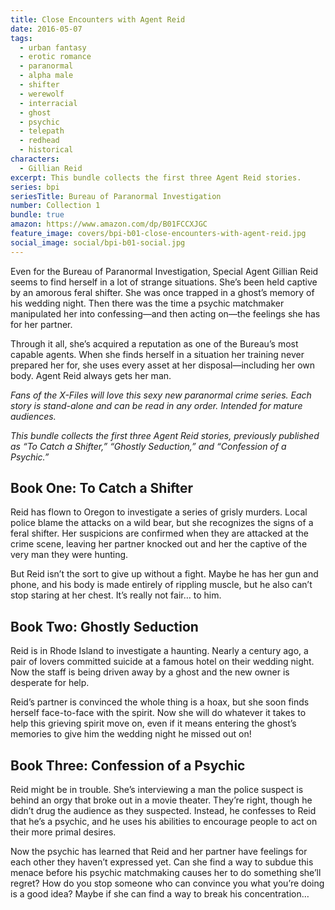 ```yaml
---
title: Close Encounters with Agent Reid
date: 2016-05-07
tags:
  - urban fantasy
  - erotic romance
  - paranormal
  - alpha male
  - shifter
  - werewolf
  - interracial
  - ghost
  - psychic
  - telepath
  - redhead
  - historical
characters:
  - Gillian Reid
excerpt: This bundle collects the first three Agent Reid stories.
series: bpi
seriesTitle: Bureau of Paranormal Investigation
number: Collection 1
bundle: true
amazon: https://www.amazon.com/dp/B01FCCXJGC
feature_image: covers/bpi-b01-close-encounters-with-agent-reid.jpg
social_image: social/bpi-b01-social.jpg
---
```


Even for the Bureau of Paranormal Investigation, Special Agent Gillian Reid seems to find herself in a lot of strange situations. She’s been held captive by an amorous feral shifter. She was once trapped in a ghost’s memory of his wedding night. Then there was the time a psychic matchmaker manipulated her into confessing—and then acting on—the feelings she has for her partner.

Through it all, she’s acquired a reputation as one of the Bureau’s most capable agents. When she finds herself in a situation her training never prepared her for, she uses every asset at her disposal—including her own body. Agent Reid always gets her man.

_Fans of the X-Files will love this sexy new paranormal crime series. Each story is stand-alone and can be read in any order. Intended for mature audiences._

_This bundle collects the first three Agent Reid stories, previously published as “To Catch a Shifter,” “Ghostly Seduction,” and “Confession of a Psychic.”_

## Book One: To Catch a Shifter

Reid has flown to Oregon to investigate a series of grisly murders. Local police blame the attacks on a wild bear, but she recognizes the signs of a feral shifter. Her suspicions are confirmed when they are attacked at the crime scene, leaving her partner knocked out and her the captive of the very man they were hunting.

But Reid isn’t the sort to give up without a fight. Maybe he has her gun and phone, and his body is made entirely of rippling muscle, but he also can’t stop staring at her chest. It’s really not fair… to him.

## Book Two: Ghostly Seduction

Reid is in Rhode Island to investigate a haunting. Nearly a century ago, a pair of lovers committed suicide at a famous hotel on their wedding night. Now the staff is being driven away by a ghost and the new owner is desperate for help.

Reid’s partner is convinced the whole thing is a hoax, but she soon finds herself face-to-face with the spirit. Now she will do whatever it takes to help this grieving spirit move on, even if it means entering the ghost’s memories to give him the wedding night he missed out on!

## Book Three: Confession of a Psychic

Reid might be in trouble. She’s interviewing a man the police suspect is behind an orgy that broke out in a movie theater. They’re right, though he didn’t drug the audience as they suspected. Instead, he confesses to Reid that he’s a psychic, and he uses his abilities to encourage people to act on their more primal desires.

Now the psychic has learned that Reid and her partner have feelings for each other they haven’t expressed yet. Can she find a way to subdue this menace before his psychic matchmaking causes her to do something she’ll regret? How do you stop someone who can convince you what you’re doing is a good idea? Maybe if she can find a way to break his concentration…
